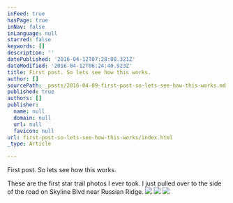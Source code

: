 ```yaml
---
inFeed: true
hasPage: true
inNav: false
inLanguage: null
starred: false
keywords: []
description: ''
datePublished: '2016-04-12T07:28:08.321Z'
dateModified: '2016-04-12T06:24:40.923Z'
title: First post. So lets see how this works.
author: []
sourcePath: _posts/2016-04-09-first-post-so-lets-see-how-this-works.md
published: true
authors: []
publisher:
  name: null
  domain: null
  url: null
  favicon: null
url: first-post-so-lets-see-how-this-works/index.html
_type: Article

---
```

First post. So lets see how this works.

These are the first star trail photos I ever took. I just pulled over to the side of the road on Skyline Blvd near Russian Ridge.
![](https://the-grid-user-content.s3-us-west-2.amazonaws.com/aa87bcc5-c794-4192-b807-6b9e6dcf702d.jpg)
![](https://the-grid-user-content.s3-us-west-2.amazonaws.com/7ef25564-72f2-49e2-a75f-0169c8484edb.jpg)
![](https://the-grid-user-content.s3-us-west-2.amazonaws.com/70d09569-84a5-4e58-8b1e-8e02c41fcf3f.jpg)